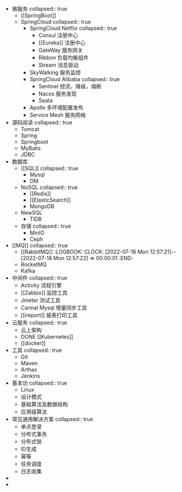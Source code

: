 - 微服务
  collapsed:: true
	- [[SpringBoot]]
	- SpringCloud
	  collapsed:: true
		- SpringCloud Netflix
		  collapsed:: true
			- Consul 注册中心
			- [[Eureka]] 注册中心
			- GateWay 服务网关
			- Ribbon 负载均衡组件
			- Stream 消息驱动
		- SkyWalking 服务监控
		- SpringCloud Alibaba
		  collapsed:: true
			- Sentinel 控流，降级，熔断
			- Nacos 服务发现
			- Seata
		- Apollo 多环境配置发布
		- Service Mesh 服务网格
- 源码阅读
  collapsed:: true
	- Tomcat
	- Spring
	- Springboot
	- MyBatis
	- JDBC
- 数据库
	- [[SQL]]
	  collapsed:: true
		- Mysql
		- DM
	- NoSQL
	  collapsed:: true
		- [[Redis]]
		- [[ElasticSearch]]
		- MongoDB
	- NewSQL
		- TiDB
	- 存储
	  collapsed:: true
		- MinIO
		- Ceph
- [[MQ]]
  collapsed:: true
	- [[RabbitMQ]]
	  :LOGBOOK:
	  CLOCK: [2022-07-18 Mon 12:57:21]--[2022-07-18 Mon 12:57:22] =>  00:00:01
	  :END:
	- RocketMQ
	- Kafka
- 中间件
  collapsed:: true
	- Activity 流程引擎
	- [[Zabbix]] 监控工具
	- Jmeter 测试工具
	- Cannal Mysql 增量同步工具
	- [[ireport]] 报表打印工具
- 云服务
  collapsed:: true
	- 云上架构
	- DONE [[Kubernetes]]
	- [[docker]]
- 工具
  collapsed:: true
	- Git
	- Maven
	- Arthas
	- Jenkins
- 基本功
  collapsed:: true
	- Linux
	- 设计模式
	- 基础算法及数据结构
	- 应用级算法
- 常见通用解决⽅案
  collapsed:: true
	- 单点登录
	- 分布式事务
	- 分布式锁
	- ID生成
	- 幂等
	- 任务调度
	- 日志收集
-
-